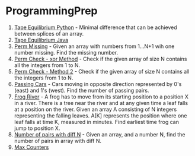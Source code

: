 ProgrammingPrep
===============
1. [Tape Equilibrium Python](TapeEquilibrium.py) - Minimal difference that can be achieved between splices of an array.
2. [Tape Equilibrium Java](TapeEquilibrium.java)
3. [Perm Missing](PermMissingJava.java) - Given an array with numbers from 1...N+1 wih one number missing. Find the missing number.
4. [Perm Check - xor Method](PermCheck_xormethod.java) - Check if the given array of size N contains all the integers from 1 to N.
5. [Perm Check - Method 2](PermCheck_Method2.java) - Check if the given array of size N contains all the integers from 1 to N.
6. [Passing Cars](PassingCars.java) - Cars moving in opposite direction represented by 0's (east) and 1's (west). Find the number of passing pairs.
7. [Frog River](FrogRiver.java) - A frog has to move from its starting position to a position X in a river. There is a tree near the river and at any given time a leaf falls at a position on the river. Given an array A consisting of N integers representing the falling leaves. A[K] represents the position where one leaf falls at time K, measured in minutes. Find earliest time frog can jump to position X.
8. [Number of pairs with diff N](Pairs_hackerrank.java) - Given an array, and a number N, find the number of pairs in array with diff N.
9. [Max Counters](MaxCounters.java)
